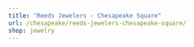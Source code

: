 ```yaml
---
title: "Reeds Jewelers - Chesapeake Square"
url: /chesapeake/reeds-jewelers-chesapeake-square/
shop: jewelry
---
```

